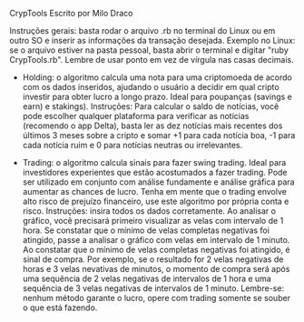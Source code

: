 CrypTools
Escrito por Milo Draco

Instruções gerais: basta rodar o arquivo .rb no terminal
do Linux ou em outro SO e inserir as informações da
transação desejada. Exemplo no Linux: se o arquivo
estiver na pasta pessoal, basta abrir o terminal e
digitar "ruby CrypTools.rb". Lembre de usar ponto
em vez de vírgula nas casas decimais.

* Holding: o algoritmo calcula uma nota para uma
criptomoeda de acordo com os dados inseridos, ajudando
o usuário a decidir em qual cripto investir para obter
lucro a longo prazo. Ideal para poupanças (savings e
earn) e stakings).
Instruções: Para calcular o saldo de notícias, você
pode escolher qualquer plataforma para verificar as
notícias (recomendo o app Delta), basta ler as dez
notícias mais recentes dos últimos 3 meses sobre a
cripto e somar +1 para cada notícia boa, -1 para cada
notícia ruim e 0 para notícias neutras ou irrelevantes.

* Trading: o algoritmo calcula sinais para fazer
swing trading. Ideal para investidores experientes que
estão acostumados a fazer trading. Pode ser utilizado
em conjunto com análise fundamente e análise gráfica
para aumentar as chances de lucro. Tenha em mente que
o trading envolve alto risco de prejuízo financeiro,
use este algoritmo por própria conta e risco.
Instruções: insira todos os dados corretamente. Ao
analisar o gráfico, você precisará primeiro visualizar
as velas com intervalo de 1 hora. Se constatar que o
mínimo de velas completas negativas foi atingido, passe
a analisar o gráfico com velas em intervalo de 1 minuto.
Ao constatar que o mínimo de velas completas negativas
foi atingido, é sinal de compra. Por exemplo, se o
resultado for 2 velas negativas de horas e 3 velas
nevativas de minutos, o momento de compra será após
uma sequência de 2 velas negativas de intervalos de 1
hora e uma sequência de 3 velas negativas de intervalos
de 1 minuto.
Lembre-se: nenhum método garante o lucro, opere com
trading somente se souber o que está fazendo.
